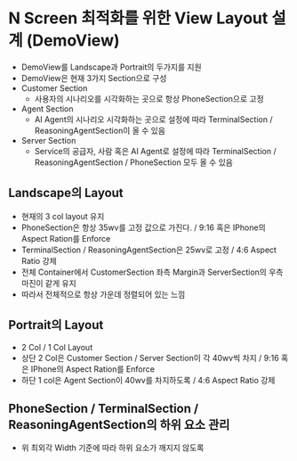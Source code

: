 # N Screen 최적화를 위한 View Layout 설계 (DemoView)

- DemoView를 Landscape과 Portrait의 두가지를 지원
- DemoView은 현재 3가지 Section으로 구성
- Customer Section
  - 사용자의 시나리오를 시각화하는 곳으로 항상 PhoneSection으로 고정
- Agent Section
  - AI Agent의 시나리오 시각화하는 곳으로 설정에 따라 TerminalSection / ReasoningAgentSection이 올 수 있음
- Server Section
  - Service의 공급자, 사람 혹은 AI Agent로 설정에 따라 TerminalSection / ReasoningAgentSection / PhoneSection 모두 올 수 있음
  
## Landscape의 Layout

- 현재의 3 col layout 유지
- PhoneSection은 항상 35wv를 고정 값으로 가진다. / 9:16 혹은 IPhone의 Aspect Ration를 Enforce
- TerminalSection / ReasoningAgentSection은 25wv로 고정 / 4:6 Aspect Ratio 강제
- 전체 Container에서 CustomerSection 좌측 Margin과 ServerSection의 우측 마진이 같게 유지
- 따라서 전체적으로 항상 가운데 정렬되어 있는 느낌

## Portrait의 Layout

- 2 Col / 1 Col Layout
- 상단 2 Col은 Customer Section / Server Section이 각 40wv씩 차지  / 9:16 혹은 IPhone의 Aspect Ration를 Enforce
- 하단 1 col은 Agent Section이 40wv를 차지하도록 / 4:6 Aspect Ratio 강제

## PhoneSection / TerminalSection / ReasoningAgentSection의 하위 요소 관리

- 위 최외각 Width 기준에 따라 하위 요소가 깨지지 않도록
  